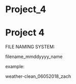 # Project_4

# Project 4

FILE NAMING SYSTEM:

filename_mmddyyyy_name

example:

weather-clean_06052018_zach